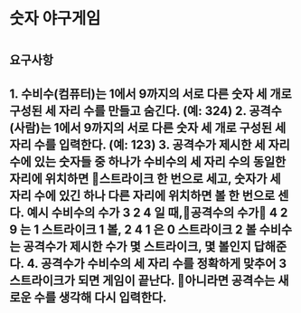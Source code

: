 <h1> 숫자 야구게임 <h1>

<h2> 요구사항 <h2>
1. 수비수(컴퓨터)는 1에서 9까지의 서로 다른 숫자 세 개로 구성된 세 자리 수를 만들고 숨긴다. (예: 324)
2. 공격수(사람)는 1에서 9까지의 서로 다른 숫자 세 개로 구성된 세 자리 수를 입력한다. (예: 123)
3. 공격수가 제시한 세 자리 수에 있는 숫자들 중 하나가 수비수의 세 자리 수의 동일한 자리에 위치하면 스트라이크 한 번으로 세고, 숫자가 세 자리 수에 있긴 하나 다른 자리에 위치하면 볼 한 번으로 센다.
        예시
        수비수의 수가 3 2 4 일 때,공격수의 수가	4 2 9 는 1 스트라이크 1 볼, 2 4 1 은 0 스트라이크 2 볼
        수비수는 공격수가 제시한 수가 몇 스트라이크, 몇 볼인지 답해준다.
4. 공격수가 수비수의 세 자리 수를 정확하게 맞추어 3 스트라이크가 되면 게임이 끝난다. 아니라면 공격수는 새로운 수를 생각해 다시 입력한다.


